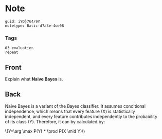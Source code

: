 # Note
```
guid: iYD}7G4/9Y
notetype: Basic-d7a3e-4ce08
```

### Tags
```
03_evaluation
repeat
```

## Front
Explain what <b>Naive Bayes</b> is.

## Back
Naive Bayes is a variant of the Bayes classifier. It assumes
conditional independence, which means that every feature \(X\) is
statistically independent, and every feature contributes
independently to the probability of its class \(Y\). Therefore, it
can by calculated by:
<div>
  \(Y=\arg \max P(Y) * \prod P(X \mid Y)\)
</div>
